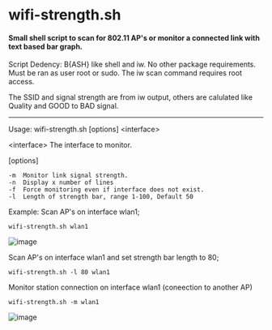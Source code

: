 # wifi-strength.sh
<h4>Small shell script to scan for 802.11 AP's or monitor a connected link with text based bar graph.</h2>

Script Dedency: B{ASH} like shell and iw. No other package requirements. Must be ran as user root or sudo. The iw scan command requires root access.

 The SSID and signal strength are from iw output, others are
 calulated like Quality and GOOD to BAD signal.

---
 
Usage: wifi-strength.sh [options] \<interface\>

\<interface\>  The interface to monitor. 

[options]

	-m	Monitor link signal strength.
	-n	Display x number of lines
  	-f	Force monitoring even if interface does not exist.
  	-l	Length of strength bar, range 1-100, Default 50

Example:
  Scan AP's on interface wlan1;

	wifi-strength.sh wlan1

 ![image](https://github.com/user-attachments/assets/0a1844ee-f756-4da9-9ea3-d4d5ea64c064)


  Scan AP's on interface wlan1 and set strength bar length to 80;

	wifi-strength.sh -l 80 wlan1

  Monitor station connection on interface wlan1 (coneection to another AP)

	wifi-strength.sh -m wlan1

![image](https://github.com/user-attachments/assets/7408c43a-432c-4dd1-9ad4-e7fc062ca02f)
 

